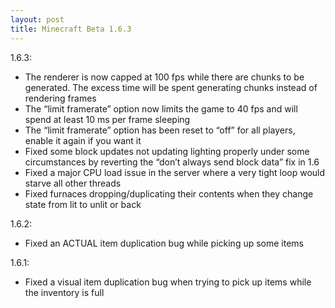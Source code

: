 ```yaml
---
layout: post
title: Minecraft Beta 1.6.3
---
```


1.6.3:

* The renderer is now capped at 100 fps while there are chunks to be generated. The excess time will be spent generating
  chunks instead of rendering frames<br>
* The “limit framerate” option now limits the game to 40 fps and will spend at least 10 ms per frame sleeping<br>
* The “limit framerate” option has been reset to “off” for all players, enable it again if you want it<br>
* Fixed some block updates not updating lighting properly under some circumstances by reverting the “don’t always send
  block data” fix in 1.6<br>
* Fixed a major CPU load issue in the server where a very tight loop would starve all other threads<br>
* Fixed furnaces dropping/duplicating their contents when they change state from lit to unlit or back<br>

1.6.2:

* Fixed an ACTUAL item duplication bug while picking up some items<br>

1.6.1:

* Fixed a visual item duplication bug when trying to pick up items while the inventory is full<br>
